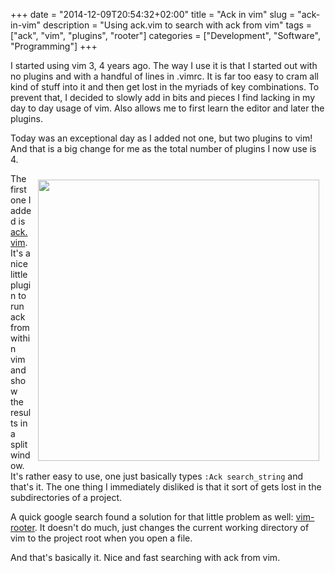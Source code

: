 +++
date = "2014-12-09T20:54:32+02:00"
title = "Ack in vim"
slug = "ack-in-vim"
description = "Using ack.vim to search with ack from vim"
tags = ["ack", "vim", "plugins", "rooter"]
categories = ["Development", "Software", "Programming"]
+++
<p>I started using vim 3, 4 years ago. The way I use it is that I started out with no plugins and with a handful of lines in .vimrc. It is far too easy to cram all kind of stuff into it and then get lost in the myriads of key combinations. To prevent that, I decided to slowly add in bits and pieces I find lacking in my day to day usage of vim. Also allows me to first learn the editor and later the plugins.</p>

<p>Today was an exceptional day as I added not one, but two plugins to vim! And that is a big change for me as the total number of plugins I now use is 4.</p>

<p><img style="cursor: default; width: 450px; float:right;padding:10px" unselectable="on" src="http://robertbasic.com/static/img/posts/ack-vim.png"></p>

<p>The first one I added is <a href="https://github.com/mileszs/ack.vim">ack.vim</a>. It's a nice little plugin to run ack from within vim and show the results in a split window. It's rather easy to use, one just basically types <code>:Ack search_string</code> and that's it. The one thing I immediately disliked is that it sort of gets lost in the subdirectories of a project.</p>

<p>A quick google search found a solution for that little problem as well: <a href="https://github.com/airblade/vim-rooter">vim-rooter</a>. It doesn't do much, just changes the current working directory of vim to the project root when you open a file.</p>

<p>And that's basically it. Nice and fast searching with ack from vim.<br>

</p>

